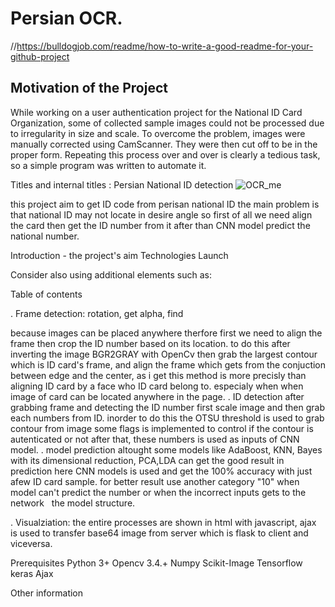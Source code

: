 # Persian OCR.

//https://bulldogjob.com/readme/how-to-write-a-good-readme-for-your-github-project

## Motivation of the Project
While working on a user authentication project for the National ID Card Organization, some of collected sample images could not be processed due to irregularity in size and scale. 
To overcome the problem, images were manually corrected using CamScanner. 
They were then cut off to be in the proper form. Repeating this process over and over is clearly a tedious task, so a simple program was written to automate it.

Titles and internal titles : Persian National ID detection 
![OCR_me](https://user-images.githubusercontent.com/54494078/206193822-95c7348e-ef3f-405e-8295-ae8050f3e367.jpg)

this project aim to get ID code from perisan national ID the main problem is that national ID may not locate in desire angle so first of all we need align the card then get the 
ID number from it after than CNN model predict the national number.

Introduction - the project's aim
Technologies
Launch

Consider also using additional elements such as: 

Table of contents

. Frame detection: rotation, get alpha, find

because images can be placed anywhere therfore first we need to align the frame then crop the ID number based on its location. to do this 
after inverting the image BGR2GRAY with OpenCv then grab the largest contour which is ID card's frame, and align the frame which gets from 
the conjuction between edge and the center, as i get this method is more precisly than aligning ID card by a face who ID card belong to. especialy when 
when image of card can be located anywhere in the page.
. ID detection 
after grabbing frame and detecting the ID number first scale image and then grab each numbers from ID. inorder to do this the OTSU threshold is used to grab contour 
from image some flags is implemented to control if the contour is autenticated or not after that, these numbers is used as inputs of CNN model.
. model prediction
altought some models like AdaBoost, KNN, Bayes with its dimensional reduction, PCA,LDA can get the good result in prediction here CNN models is used and get the 100% 
accuracy with just afew ID card sample. for better result use another category "10" when model can't predict the number or when the incorrect inputs gets to the network
<image accuracy per each epoch >
<img>  </img>
the model structure.

. Visualziation: 
the entire processes are shown in html with javascript, ajax is used to transfer base64 image from server which is flask to client and viceversa.

Prerequisites
	Python 3+
	Opencv 3.4.+
	Numpy
	Scikit-Image
	Tensorflow
	keras
	Ajax

Other information

